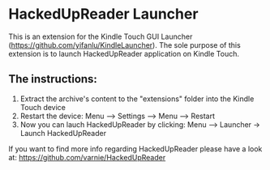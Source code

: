 HackedUpReader Launcher
=======================

This is an extension for the Kindle Touch GUI Launcher (https://github.com/yifanlu/KindleLauncher).
The sole purpose of this extension is to launch HackedUpReader application on Kindle Touch.

The instructions:
-----------------
1. Extract the archive's content to the "extensions" folder into the Kindle Touch device
2. Restart the device: Menu --> Settings --> Menu --> Restart
3. Now you can lauch HackedUpReader by clicking: Menu --> Launcher -> Launch HackedUpReader

If you want to find more info regarding HackedUpReader please have a look at: https://github.com/varnie/HackedUpReader
